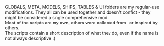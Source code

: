 GLOBALS, META, MODELS, SHIPS, TABLES & UI folders are my regular-use modifications. They all can be used together and doesn't confict - they might be considered a single comprehensive mod.<br>
Most of the scripts are my own, others were collected from -or inspired by others.<br>
The scripts contain a short description of what they do, even if the name is not always descriptive :)<br>
